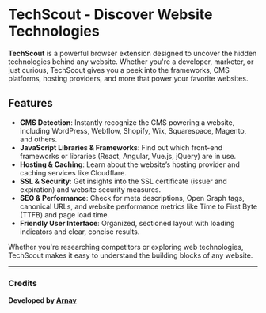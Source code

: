 # TechScout - Discover Website Technologies

**TechScout** is a powerful browser extension designed to uncover the hidden technologies behind any website. Whether you're a developer, marketer, or just curious, TechScout gives you a peek into the frameworks, CMS platforms, hosting providers, and more that power your favorite websites.

## Features
- **CMS Detection**: Instantly recognize the CMS powering a website, including WordPress, Webflow, Shopify, Wix, Squarespace, Magento, and others.
- **JavaScript Libraries & Frameworks**: Find out which front-end frameworks or libraries (React, Angular, Vue.js, jQuery) are in use.
- **Hosting & Caching**: Learn about the website’s hosting provider and caching services like Cloudflare.
- **SSL & Security**: Get insights into the SSL certificate (issuer and expiration) and website security measures.
- **SEO & Performance**: Check for meta descriptions, Open Graph tags, canonical URLs, and website performance metrics like Time to First Byte (TTFB) and page load time.
- **Friendly User Interface**: Organized, sectioned layout with loading indicators and clear, concise results.

Whether you're researching competitors or exploring web technologies, TechScout makes it easy to understand the building blocks of any website.

---

### Credits

**Developed by [Arnav](https://github.com/Pixel-Arnav/T)**

